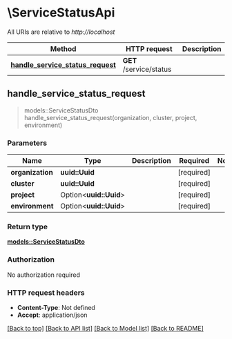 # \ServiceStatusApi

All URIs are relative to *http://localhost*

Method | HTTP request | Description
------------- | ------------- | -------------
[**handle_service_status_request**](ServiceStatusApi.md#handle_service_status_request) | **GET** /service/status | 



## handle_service_status_request

> models::ServiceStatusDto handle_service_status_request(organization, cluster, project, environment)


### Parameters


Name | Type | Description  | Required | Notes
------------- | ------------- | ------------- | ------------- | -------------
**organization** | **uuid::Uuid** |  | [required] |
**cluster** | **uuid::Uuid** |  | [required] |
**project** | Option<**uuid::Uuid**> |  | [required] |
**environment** | Option<**uuid::Uuid**> |  | [required] |

### Return type

[**models::ServiceStatusDto**](ServiceStatusDto.md)

### Authorization

No authorization required

### HTTP request headers

- **Content-Type**: Not defined
- **Accept**: application/json

[[Back to top]](#) [[Back to API list]](../README.md#documentation-for-api-endpoints) [[Back to Model list]](../README.md#documentation-for-models) [[Back to README]](../README.md)

